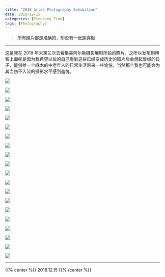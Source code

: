 ```yaml
---
title: "2018 Arles Photography Exhibition"
date: 2018-12-15
categories: [Freezing Time]
tags: [Photography]
---
```


> **所有照片都是准确的，却没有一张是真相**


<!--more-->

---

这是我在 2018 年末第三次去看集美阿尔勒摄影展时所拍的照片，之所以发布到博客上面呢是因为我希望以后的自己看到这些已经变成历史的照片后会想起曾经的日子，能够给一个麻木的中老年人的日常生活带来一些愉悦，当然那个我也可能会为其当初不入流的摄影水平感到羞愧。

![](<https://dawnblog-1300625500.cos.ap-guangzhou.myqcloud.com/images/2018-12-15 03.18.34 1.jpg>)

![](<https://dawnblog-1300625500.cos.ap-guangzhou.myqcloud.com/images/2018-12-15 03.23.18 1.jpg>)

![](<https://dawnblog-1300625500.cos.ap-guangzhou.myqcloud.com/images/2018-12-15 03.33.20 1.jpg>)

![](<https://dawnblog-1300625500.cos.ap-guangzhou.myqcloud.com/images/2018-12-15 03.33.21 1.jpg>)

![](<https://dawnblog-1300625500.cos.ap-guangzhou.myqcloud.com/images/2018-12-15 03.45.18 1.jpg>)

![](<https://dawnblog-1300625500.cos.ap-guangzhou.myqcloud.com/images/2018-12-15 03.45.17 1.jpg>)

![](<https://dawnblog-1300625500.cos.ap-guangzhou.myqcloud.com/images/2018-12-15 03.23.30 2.jpg>)

![](<https://dawnblog-1300625500.cos.ap-guangzhou.myqcloud.com/images/2018-12-15 03.23.30 1.jpg>)

![](<https://dawnblog-1300625500.cos.ap-guangzhou.myqcloud.com/images/2018-12-15 03.45.20 2.jpg>)

![](<https://dawnblog-1300625500.cos.ap-guangzhou.myqcloud.com/images/2018-12-15 03.45.21 2.jpg>)

![](<https://dawnblog-1300625500.cos.ap-guangzhou.myqcloud.com/images/2018-12-15 03.45.22 2.jpg>)

![](<https://dawnblog-1300625500.cos.ap-guangzhou.myqcloud.com/images/2018-12-15 03.45.21 1.jpg>)

![](<https://dawnblog-1300625500.cos.ap-guangzhou.myqcloud.com/images/2018-12-15 03.45.19 3.jpg>)

![](<https://dawnblog-1300625500.cos.ap-guangzhou.myqcloud.com/images/2018-12-15 03.45.18 2.jpg>)

![](<https://dawnblog-1300625500.cos.ap-guangzhou.myqcloud.com/images/2018-12-15 03.45.20 3.jpg>)

![](<https://dawnblog-1300625500.cos.ap-guangzhou.myqcloud.com/images/2018-12-15 03.45.19 4.jpg>)

![](<https://dawnblog-1300625500.cos.ap-guangzhou.myqcloud.com/images/2018-12-15 03.45.22 1.jpg>)

![](<https://dawnblog-1300625500.cos.ap-guangzhou.myqcloud.com/images/2018-12-15 03.45.20 1.jpg>)

![](<https://dawnblog-1300625500.cos.ap-guangzhou.myqcloud.com/images/2018-12-15 03.45.19 1.jpg>)

![](<https://dawnblog-1300625500.cos.ap-guangzhou.myqcloud.com/images/2018-12-15 04.21.13 1.jpg>)

---

{{% center %}} 2018.12.15 {{% /center %}}